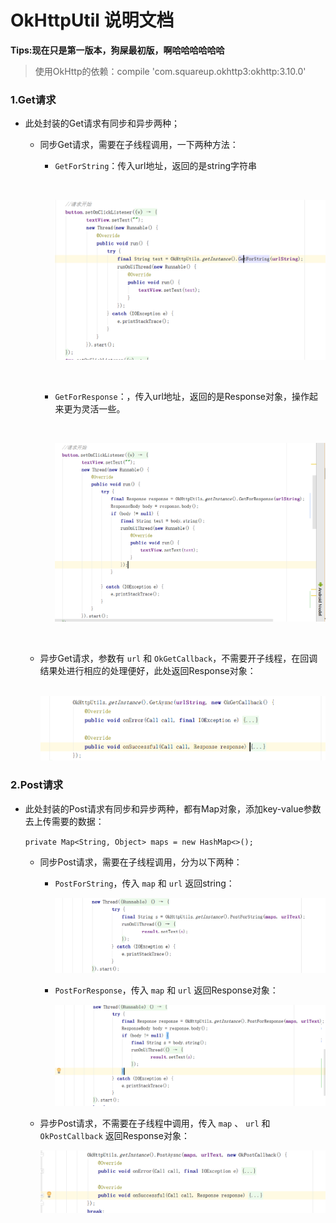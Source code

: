 # OkHttpUtil 说明文档

**Tips:现在只是第一版本，狗屎最初版，啊哈哈哈哈哈哈**

> 使用OkHttp的依赖：compile 'com.squareup.okhttp3:okhttp:3.10.0'

### 1.Get请求

* 此处封装的Get请求有同步和异步两种；

  * 同步Get请求，需要在子线程调用，一下两种方法：

    * `GetForString`：传入url地址，返回的是string字符串

      ​

      ![返回String](./screenshot/1524737653602.png)

      ​

    * `GetForResponse`：，传入url地址，返回的是Response对象，操作起来更为灵活一些。

      ​

      ![1524737813029](./screenshot/1524737813029.png)

      ​

  * 异步Get请求，参数有 `url` 和 `OkGetCallback`，不需要开子线程，在回调结果处进行相应的处理便好，此处返回Response对象：

    ​	![1524797076861](./screenshot/1524797076861.png)


### 2.Post请求

* 此处封装的Post请求有同步和异步两种，都有Map对象，添加key-value参数去上传需要的数据：

  `private Map<String, Object> maps = new HashMap<>();`

  * 同步Post请求，需要在子线程调用，分为以下两种：

    * `PostForString`，传入  `map`   和  `url`   返回string：

      ![1524797760745](./screenshot/1524797760745.png)

    * `PostForResponse`，传入  `map`   和  `url`   返回Response对象：

      ![1524797917770](./screenshot/1524797917770.png)

  * 异步Post请求，不需要在子线程中调用，传入  `map`  、 `url`  和 `OkPostCallback`  返回Response对象：

    ![1524798013844](./screenshot/1524798013844.png)